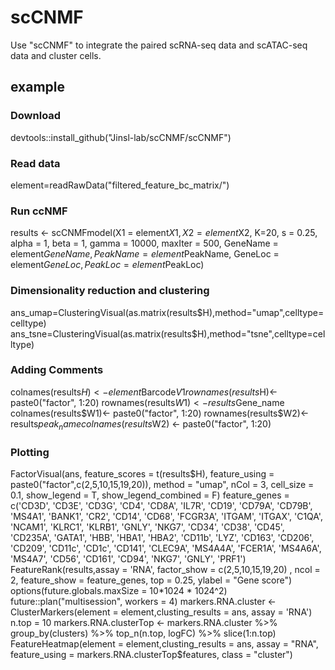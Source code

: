 # scCNMF
Use "scCNMF" to integrate the paired scRNA-seq data and scATAC-seq data and cluster cells.

## example

### Download
devtools::install_github("Jinsl-lab/scCNMF/scCNMF")
### Read data
element=readRawData("filtered_feature_bc_matrix/")
### Run ccNMF
results <- scCNMFmodel(X1 = element$X1, X2 = element$X2, K=20, s = 0.25, alpha = 1, beta = 1, gamma = 10000, maxIter = 500,
                 GeneName = element$GeneName, PeakName = element$PeakName, GeneLoc = element$GeneLoc, PeakLoc = element$PeakLoc)
### Dimensionality reduction and clustering
ans_umap=ClusteringVisual(as.matrix(results$H),method="umap",celltype=celltype) 
ans_tsne=ClusteringVisual(as.matrix(results$H),method="tsne",celltype=celltype)
### Adding Comments
colnames(results$H)<-element$Barcode$V1 
rownames(results$H)<- paste0("factor", 1:20) 
rownames(results$W1)<-results$Gene_name 
colnames(results$W1)<- paste0("factor", 1:20) 
rownames(results$W2)<-results$peak_name 
colnames(results$W2) <- paste0("factor", 1:20) 
### Plotting
FactorVisual(ans, feature_scores = t(results$H), feature_using = paste0("factor",c(2,5,10,15,19,20)), 
                     method = "umap", nCol = 3, cell_size = 0.1, show_legend = T, show_legend_combined = F) 
feature_genes = c('CD3D', 'CD3E', 'CD3G', 'CD4', 'CD8A', 'IL7R', 'CD19', 'CD79A', 
                  'CD79B', 'MS4A1', 'BANK1', 'CR2', 'CD14', 'CD68', 'FCGR3A', 'ITGAM', 
                  'ITGAX', 'C1QA', 'NCAM1', 'KLRC1', 'KLRB1', 'GNLY', 'NKG7', 'CD34', 
                  'CD38', 'CD45', 'CD235A', 'GATA1', 'HBB', 'HBA1', 'HBA2', 'CD11b', 
                  'LYZ', 'CD163', 'CD206', 'CD209', 'CD11c', 'CD1c', 'CD141', 'CLEC9A', 
                  'MS4A4A', 'FCER1A', 'MS4A6A', 'MS4A7', 'CD56', 'CD161', 'CD94', 'NKG7', 
                  'GNLY', 'PRF1')  
FeatureRank(results,assay = 'RNA', factor_show = c(2,5,10,15,19,20) , ncol = 2, feature_show = feature_genes, top = 0.25, ylabel = "Gene score") 
options(future.globals.maxSize = 10*1024 * 1024^2) 
future::plan("multisession", workers = 4) 
markers.RNA.cluster <- ClusterMarkers(element = element,clusting_results = ans, assay = 'RNA') 
n.top = 10 
markers.RNA.clusterTop <- markers.RNA.cluster %>% group_by(clusters) %>% top_n(n.top, logFC) %>% slice(1:n.top) 
FeatureHeatmap(element = element,clusting_results = ans, assay = "RNA", feature_using = markers.RNA.clusterTop$features, class = "cluster") 
